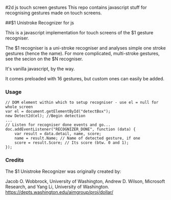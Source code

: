 #2d js touch screen gestures
This repo contains javascript stuff for recognising gestures made on touch screens.

##$1 Unistroke Recognizer for js

This is a javascript implementation for touch screens of the $1 gesture recogniser.

The $1 recogniser is a uni-stroke recogniser and analyses simple one stroke gestures (hence the name). For more complicated, multi-stroke gestures, see the secion on the $N recogniser.

It's vanilla javascript, by the way.

It comes preloaded with 16 gestures, but custom ones can easily be added.

### Usage
    // DOM element within which to setup recogniser - use el = null for whole screen
    var el = document.getElementById("detectBox"); 
    new Detect2d(el); //Begin detection
    ...
    // Listen for recogniser done events and go...
    doc.addEventListener("RECOGNIZER_DONE", function (data) { 
        var result = data.detail, name, score;
        name = result.Name; // Name of detected gesture, if one
        score = result.Score; // Its score (btw. 0 and 1);
    });
    
### Credits
The $1 Unistroke Recognizer was originally created by:

Jacob O. Wobbrock, University of Washington,
Andrew D. Wilson, Microsoft Research, and
Yang Li, University of Washington.
https://depts.washington.edu/aimgroup/proj/dollar/
